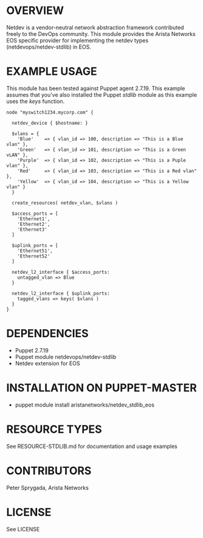# OVERVIEW

Netdev is a vendor-neutral network abstraction framework contributed freely to the DevOps 
community.  This module provides the Arista Networks EOS specific provider for implementing 
the netdev types (netdevops/netdev-stdlib) in EOS.


# EXAMPLE USAGE

This module has been tested against Puppet agent 2.7.19. This example assumes that you've also installed 
the Puppet _stdlib_ module as this example uses the _keys_ function.

~~~~
node "myswitch1234.mycorp.com" {
     
  netdev_device { $hostname: }
    
  $vlans = {
    'Blue'    => { vlan_id => 100, description => "This is a Blue vlan" },
    'Green'   => { vlan_id => 101, description => "This is a Green vLAN" },
    'Purple'  => { vlan_id => 102, description => "This is a Puple vlan" },
    'Red'     => { vlan_id => 103, description => "This is a Red vlan" },
    'Yellow'  => { vlan_id => 104, description => "This is a Yellow vlan" }   
  }
    
  create_resources( netdev_vlan, $vlans )
    
  $access_ports = [
    'Ethernet1',
    'Ethernet2',
    'Ethernet3'
  ]
    
  $uplink_ports = [
    'Ethernet51',
    'Ethernet52'
  ]
      
  netdev_l2_interface { $access_ports:
    untagged_vlan => Blue
  }
          
  netdev_l2_interface { $uplink_ports:
    tagged_vlans => keys( $vlans )
  }
}
~~~~
  
# DEPENDENCIES

  * Puppet 2.7.19
  * Puppet module netdevops/netdev-stdlib
  * Netdev extension for EOS

# INSTALLATION ON PUPPET-MASTER

  * puppet module install aristanetworks/netdev_stdlib_eos 

# RESOURCE TYPES

See RESOURCE-STDLIB.md for documentation and usage examples

# CONTRIBUTORS

Peter Sprygada, Arista Networks

# LICENSE

See LICENSE
